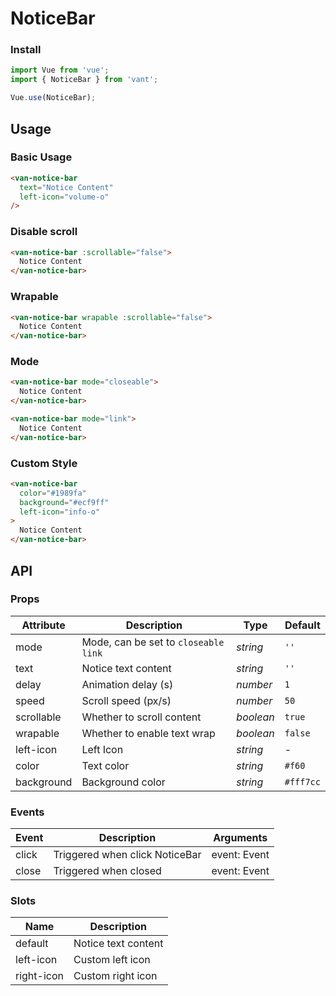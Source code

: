 # NoticeBar

### Install

```js
import Vue from 'vue';
import { NoticeBar } from 'vant';

Vue.use(NoticeBar);
```

## Usage

### Basic Usage

```html
<van-notice-bar
  text="Notice Content"
  left-icon="volume-o"
/>
```

### Disable scroll

```html
<van-notice-bar :scrollable="false">
  Notice Content
</van-notice-bar>
```

### Wrapable

```html
<van-notice-bar wrapable :scrollable="false">
  Notice Content
</van-notice-bar>
```

### Mode

```html
<van-notice-bar mode="closeable">
  Notice Content
</van-notice-bar>

<van-notice-bar mode="link">
  Notice Content
</van-notice-bar>
```

### Custom Style

```html
<van-notice-bar
  color="#1989fa"
  background="#ecf9ff"
  left-icon="info-o"
>
  Notice Content
</van-notice-bar>
```

## API

### Props

| Attribute | Description | Type | Default |
|------|------|------|------|
| mode | Mode, can be set to `closeable` `link` | *string* | `''` |
| text | Notice text content | *string* | `''` | - |
| delay | Animation delay (s) | *number* | `1` |
| speed | Scroll speed (px/s) | *number* | `50` |
| scrollable | Whether to scroll content | *boolean* | `true` |
| wrapable | Whether to enable text wrap | *boolean* | `false` | - |
| left-icon | Left Icon | *string* | - |
| color | Text color | *string* | `#f60` |
| background | Background color | *string* | `#fff7cc` |

### Events

| Event | Description | Arguments |
|------|------|------|
| click | Triggered when click NoticeBar | event: Event |
| close | Triggered when closed | event: Event |

### Slots

| Name | Description |
|------|------|
| default | Notice text content |
| left-icon | Custom left icon |
| right-icon | Custom right icon |

